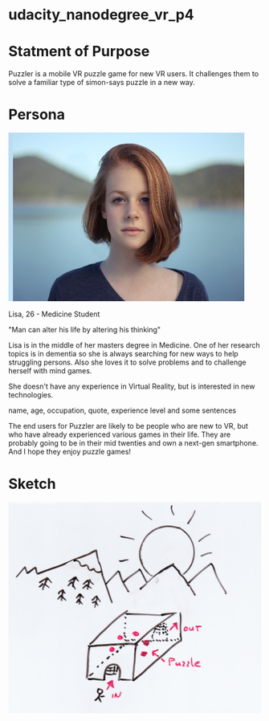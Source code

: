 # udacity_nanodegree_vr_p4

Statment of Purpose
===================
Puzzler is a mobile VR puzzle game for new VR users. It challenges them to 
solve a familiar type of simon-says puzzle in a new way.

Persona
=======
![Image of Lisa](https://github.com/sprengerst/udacity_nanodegree_vr_p4/blob/master/lisa.jpg)

Lisa, 26 - Medicine Student

"Man can alter his life by altering his thinking"

Lisa is in the middle of her masters degree in Medicine. 
One of her research topics is in dementia so she 
is always searching for new ways to help struggling persons.
Also she loves it to solve problems and to challenge herself with
mind games. 

She doesn't have any experience in Virtual Reality, 
but is interested in new technologies.



name, age, occupation, quote, experience level and some sentences

The end users for Puzzler are likely to be people who are new to VR,
but who have already experienced various games in their life. They are 
probably going to be in their mid twenties and own a next-gen smartphone. 
And I hope they enjoy puzzle games!


Sketch
=======
![Image of Sketch](https://github.com/sprengerst/udacity_nanodegree_vr_p4/blob/master/sketch.png)